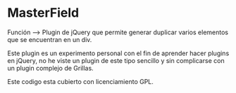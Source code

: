 MasterField
===========

Función --> Plugin de jQuery que permite generar duplicar varios elementos que se encuentran en un div.


Este plugin es un experimento personal con el fin de aprender hacer plugins en jQuery, 
no he viste un plugin de este tipo sencillo y sin complicarse con un plugin complejo de Grillas.


Este codigo esta cubierto con licenciamiento GPL.
